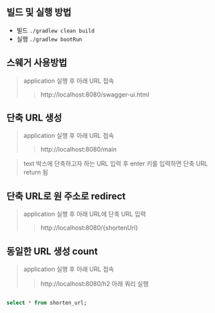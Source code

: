 ## 빌드 및 실행 방법
- 빌드 `./gradlew clean build` 
- 실행 `./gradlew bootRun`

## 스웨거 사용방법
>application 실행 후 아래 URL 접속
> >http://localhost:8080/swagger-ui.html 

## 단축 URL 생성 
>application 실행 후 아래 URL 접속 
> >http://localhost:8080/main

>text 박스에 단축하고자 하는 URL 입력 후 enter 키를 입력하면 단축 URL return 됨


## 단축 URL로 원 주소로 redirect 
>application 실행 후 아래 URL에 단축 URL 입력
> >http://localhost:8080/{shortenUrl}

## 동일한 URL 생성 count
>application 실행 후 아래 URL 접속 
> >http://localhost:8080/h2
>아래 쿼리 실행
```sql

select * from shorten_url;

```

